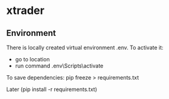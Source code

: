 # xtrader



## Environment
There is locally created virtual environment .env. To activate it:
- go to location
- run command .env\Scripts\activate

To save dependencies:
pip freeze > requirements.txt 


Later (pip install -r requirements.txt)